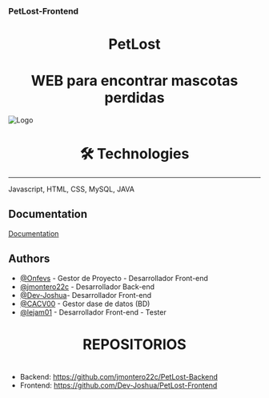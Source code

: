 ### PetLost-Frontend

<h1 align=center> PetLost </h1>

<h1 align=center> WEB para encontrar mascotas perdidas </h1>


![Logo](https://github.com/Dev-Joshua/PetLost-Frontend/main/Frontend/assets/logo.png)

<h1 align=center> 🛠 Technologies </h1>
<hr/>
Javascript, HTML, CSS, MySQL, JAVA


## Documentation

[Documentation](https://github.com/onfevs/PetLost/tree/main/Documentacion)

## Authors

- [@Onfevs](https://github.com/onfevs) - Gestor de Proyecto - Desarrollador Front-end
- [@jmontero22c](https://github.com/jmontero22c) - Desarrollador Back-end
- [@Dev-Joshua](https://github.com/Dev-Joshua)- Desarrollador Front-end
- [@CACV00](https://github.com/CACV00) - Gestor dase de datos (BD)
- [@lejam01](https://github.com/lejam01) - Desarrollador Front-end - Tester

<h1 align=center>REPOSITORIOS<h1>

# 
- Backend: https://github.com/jmontero22c/PetLost-Backend
- Frontend: https://github.com/Dev-Joshua/PetLost-Frontend
